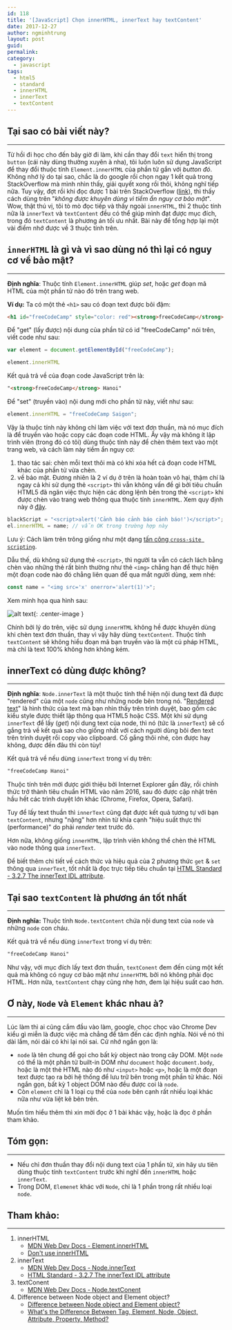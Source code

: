 ```yaml
---
id: 118
title: '[JavaScript] Chọn innerHTML, innerText hay textContent'
date: 2017-12-27
author: ngminhtrung
layout: post
guid: 
permalink: 
category:
  - javascript
tags:
  - html5
  - standard
  - innerHTML
  - innerText
  - textContent
---
```


## Tại sao có bài viết này?
---

Từ hồi đi học cho đến bây giờ đi làm, khi cần thay đổi `text` hiển thị trong `button` (cái này dùng thường xuyên à nha), tôi luôn luôn sử dụng JavaScript để thay đổi thuộc tính `Element.innerHTML` của phần tử gắn với *button đó*. Không nhớ lý do tại sao, chắc là do google rồi chọn ngay 1 kết quả trong StackOverflow mà mình nhìn thấy, giải quyết xong rồi thôi, không nghĩ tiếp nữa. Tuy vậy, đợt rồi khi đọc được 1 bài trên StackOverflow ([link](https://stackoverflow.com/questions/7035842/how-to-change-the-buttons-text-using-javascript)), thì thấy cách dùng trên "*không được khuyên dùng vì tiềm ẩn nguy cơ bảo mật*". Wow, thật thú vị, tôi tò mò đọc tiếp và thấy ngoài `innerHTML`, thì 2 thuộc tính nữa là `innerText` và `textContent` đều có thể giúp mình đạt được mục đích, trong đó `textContent` là phương án tối ưu nhất. Bài này để tổng hợp lại một vài điểm nhớ được về 3 thuộc tính trên. 

## `innerHTML` là gì và vì sao dùng nó thì lại có nguy cơ về bảo mật?
---

**Định nghĩa**: Thuộc tính `Element.innerHTML` giúp *set*, hoặc *get* đoạn mã HTML của một phần tử nào đó trên trang web. 

**Ví dụ:** Ta có một thẻ `<h1>` sau có đoạn text được bôi đậm:

```html
<h1 id="freeCodeCamp" style="color: red"><strong>freeCodeCamp</strong> Hanoi</h1>
```
Để "get" (lấy được) nội dung của phần tử có id "freeCodeCamp" nói trên, viết code như sau:
```js
var element = document.getElementById("freeCodeCamp");

element.innerHTML
```

Kết quả trả về của đoạn code JavaScript trên là:
```html
"<strong>freeCodeCamp</strong> Hanoi"
```
Để "set" (truyền vào) nội dung mới cho phần tử này, viết như sau:
```js
element.innerHTML = "freeCodeCamp Saigon";
```

Vậy là thuộc tính này không chỉ làm việc với text đơn thuần, mà nó mục đích là để truyền vào hoặc copy các đoạn code HTML. Ấy vậy mà không ít lập trình viên (trong đó có tôi) dùng thuộc tính này để chèn thêm text vào một trang web, và cách làm này tiềm ẩn nguy cơ:
1. thao tác sai: chèn mỗi text thôi mà có khi xóa hết cả đoạn code HTML khác của phần tử vừa chèn. 
2. về bảo mật. Đương nhiên là 2 ví dụ ở trên là hoàn toàn vô hại, thậm chí là ngay cả khi sử dụng thẻ `<script>` thì vẫn không vấn đề gì bởi tiêu chuẩn HTML5 đã ngăn việc thực hiện các dòng lệnh bên trong thẻ `<script>` khi được chèn vào trang web thông qua thuộc tính `innerHTML`. Xem quy định này ở [đây](https://www.w3.org/TR/2008/WD-html5-20080610/dom.html#innerhtml0). 

```js
blackScript = "<script>alert('Cảnh báo cảnh báo cảnh báo!')</script>";
el.innerHTML = name; // vẫn OK trong trường hợp này
```
Lưu ý: Cách làm trên trông giống như một dạng [tấn công `cross-site scripting`](https://en.wikipedia.org/wiki/Cross-site_scripting).

Dẫu thế, dù không sử dụng thẻ `<script>`, thì người ta vẫn có cách lách bằng chèn vào những thẻ rất bình thường như thẻ `<img>` chẳng hạn để thực hiện một đoạn code nào đó chẳng liên quan để qua mắt người dùng, xem nhé:

```js
const name = "<img src='x' onerror='alert(1)'>";
```
Xem minh họa qua hình sau:

![alt text][image01]{: .center-image }

Chính bởi lý do trên, việc sử dụng `innerHTML` không hề được khuyên dùng khi chèn text đơn thuần, thay vì vậy hãy dùng `textContent`. Thuộc tính `textContent` sẽ không hiểu đoạn mã bạn truyền vào là một cú pháp HTML, mà chỉ là text 100% không hơn không kém. 

## innerText có dùng được không?
--- 

**Định nghĩa**: `Node.innerText` là một thuộc tính thể hiện nội dung text đã được "rendered" của một `node` cũng như những node bên trong nó. "[Rendered text](https://html.spec.whatwg.org/multipage/rendering.html#being-rendered)" là hình thức của text mà bạn nhìn thấy trên trình duyệt, bao gồm các kiểu style được thiết lập thông qua HTML5 hoặc CSS. Một khi sử dụng `innerText` để lấy (*get*) nội dung text của node, thì nó (tức là `innerText`) sẽ cố gắng trả về kết quả sao cho giống nhất với cách người dùng bôi đen text trên trình duyệt rồi copy vào clipboard. Cố gắng thôi nhé, còn được hay không, được đến đâu thì còn tùy!

Kết quả trả về nếu dùng `innerText` trong ví dụ trên:
```html
"freeCodeCamp Hanoi"
```

Thuộc tính trên mới được giới thiệu bởi Internet Explorer gần đây, rồi chính thức trở thành tiêu chuẩn HTML vào năm 2016, sau đó được cập nhật trên hầu hết các trình duyệt lớn khác (Chrome, Firefox, Opera, Safari).

Tuy để lấy text thuần thì `innerText` cũng đạt được kết quả tương tự với bạn `textContent`, nhưng "nặng" hơn nhìn từ khía cạnh "hiệu suất thực thi (performance)" do phải *render* text trước đó. 

Hơn nữa, không giống `innerHTML`, lập trình viên không thể chèn thẻ HTML vào node thông qua `innerText`.

Để biết thêm chi tiết về cách thức và hiệu quả của 2 phương thức `get` & `set` thông qua `innerText`, tốt nhất là đọc trực tiếp tiêu chuẩn tại  [HTML Standard - 3.2.7 The innerText IDL attribute](https://html.spec.whatwg.org/multipage/dom.html#the-innertext-idl-attribute). 

## Tại sao `textContent` là phương án tốt nhất
--- 

**Định nghĩa:** Thuộc tính `Node.textContent` chứa nội dung text của `node` và những `node` con cháu.

Kết quả trả về nếu dùng `innerText` trong ví dụ trên:
```html
"freeCodeCamp Hanoi"
```
Như vậy, với mục đích lấy text đơn thuần, `textConent` đem đến cùng một kết quả mà không có nguy cơ bảo mật như `innerHTML` bởi nó không phải đọc HTML. Hơn nữa, `textContent` chạy cũng nhẹ hơn, đem lại hiệu suất cao hơn. 

## Ơ này, `Node` và `Element` khác nhau à?
---
Lúc làm thì ai cũng cắm đầu vào làm, google, chọc chọc vào Chrome Dev kiểu gì miễn là được việc mà chẳng để tâm đến các định nghĩa. Nói về nó thì dài lắm, nói dài có khi lại nói sai. Cứ nhớ ngắn gọn là: 
- `node` là tên chung để gọi cho bất kỳ object nào trong cây DOM. Một `node` có thể là một phần tử built-in DOM như `document` hoặc `document.body`, hoặc là một thẻ HTML nào đó như `<input>` hoặc `<p>`, hoặc là một đoạn text được tạo ra bởi hệ thống để lưu trữ bên trong một phần tử khác. Nói ngắn gọn, bất kỳ 1 object DOM nào đều được coi là `node`.
- Còn `element` chỉ là 1 loại cụ thể của `node` bên cạnh rất nhiều loại khác nữa như vừa liệt kê bên trên. 

Muốn tìm hiểu thêm thì xin mời đọc ở 1 bài khác vậy, hoặc là đọc ở phần tham khảo. 

## Tóm gọn:
---
- Nếu chỉ đơn thuần thay đổi nội dung text của 1 phần tử, xin hãy ưu tiên dùng thuộc tính `textContent` trước khi nghĩ đến `innerHTML` hoặc `innerText`. 
- Trong DOM, `Elemenet` khác với `Node`, chỉ là 1 phần trong rất nhiều loại `node`.  


## Tham khảo:
---
1. innerHTML
    - [MDN Web Dev Docs - Element.innerHTML](https://developer.mozilla.org/en-US/docs/Web/API/Element/innerHTML)
    - [Don't use innerHTML](http://web.cs.ucdavis.edu/~amenta/s16/lec-4-13.pdf)
2. innerText
    - [MDN Web Dev Docs - Node.innerText](https://developer.mozilla.org/en-US/docs/Web/API/Node/innerText) 
    - [HTML Standard - 3.2.7 The innerText IDL attribute](https://html.spec.whatwg.org/multipage/dom.html#the-innertext-idl-attribute)
3. textConent
    - [MDN Web Dev Docs - Node.textConent](https://developer.mozilla.org/en-US/docs/Web/API/Node/textContent)
4. Difference between Node object and Element object?
    - [Difference between Node object and Element object?](https://stackoverflow.com/questions/9979172/difference-between-node-object-and-element-object)
    - [What's the Difference Between Tag, Element, Node, Object, Attribute, Property, Method?](http://xahlee.info/js/javascript_DOM_confusing_terminology.html)
  

[image01]: https://ngminhtrung.github.io/images/PostIMG/2017-12-24-JS-security-innerHTML/image01.gif "Minh họa innerHTML"